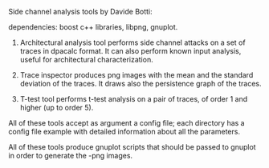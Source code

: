 Side channel analysis tools by Davide Botti:

dependencies: boost c++ libraries, libpng, gnuplot.

1) Architectural analysis tool performs side channel attacks on a set of traces in dpacalc format. It can also perform known input analysis, useful for architectural characterization.

2) Trace inspector produces png images with the mean and the standard deviation of the traces. It draws also the persistence graph of the traces.

3) T-test tool performs t-test analysis on a pair of traces, of order 1 and higher (up to order 5).

All of these tools accept as argument a config file; each directory has a config file example with detailed information about all the parameters.

All of these tools produce gnuplot scripts that should be passed to gnuplot in order to generate the -png images.
